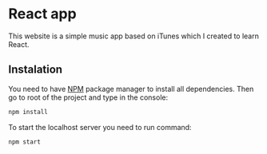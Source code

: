 # React app

This website is a simple music app based on iTunes which I created to learn React.

## Instalation

You need to have [NPM](https://docs.npmjs.com/downloading-and-installing-node-js-and-npm) package manager to install all dependencies. Then go to root of the project and type in the console:

```bash
npm install
```

To start the localhost server you need to run command:

```bash
npm start
```
